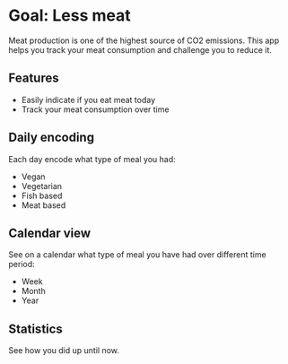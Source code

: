 # Goal: Less meat

Meat production is one of the highest source of CO2 emissions. This app helps you track your meat consumption and challenge you to reduce it.

## Features

- Easily indicate if you eat meat today
- Track your meat consumption over time

## Daily encoding

Each day encode what type of meal you had:

- Vegan
- Vegetarian
- Fish based
- Meat based



## Calendar view

See on a calendar what type of meal you have had over different time period:

- Week
- Month
- Year

## Statistics

See how you did up until now. 
